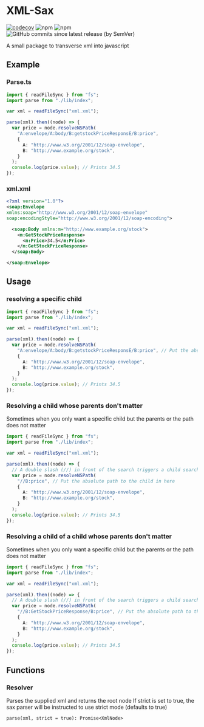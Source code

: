 # XML-Sax

[![codecov](https://codecov.io/gh/TheDome/xmljs-sax/branch/develop/graph/badge.svg?token=BIEQR9H432)](https://codecov.io/gh/TheDome/xmljs-sax)
![npm](https://img.shields.io/npm/v/saxxmlparser?color=red&label=version)
![npm](https://img.shields.io/npm/dt/saxxmlparser)
![GitHub commits since latest release (by SemVer)](https://img.shields.io/github/commits-since/thedome/xmljs-sax/latest)

A small package to transverse xml into javascript

## Example

### Parse.ts

```typescript
import { readFileSync } from "fs";
import parse from "./lib/index";

var xml = readFileSync("xml.xml");

parse(xml).then((node) => {
  var price = node.resolveNSPath(
    "A:envelope/A:body/B:getstockPriceResponsE/B:price",
    {
      A: "http://www.w3.org/2001/12/soap-envelope",
      B: "http://www.example.org/stock",
    }
  );
  console.log(price.value); // Prints 34.5
});
```

### xml.xml

```xml
<?xml version="1.0"?>
<soap:Envelope
xmlns:soap="http://www.w3.org/2001/12/soap-envelope"
soap:encodingStyle="http://www.w3.org/2001/12/soap-encoding">

  <soap:Body xmlns:m="http://www.example.org/stock">
    <m:GetStockPriceResponse>
      <m:Price>34.5</m:Price>
    </m:GetStockPriceResponse>
  </soap:Body>

</soap:Envelope>
```

## Usage

### resolving a specific child

```typescript
import { readFileSync } from "fs";
import parse from "./lib/index";

var xml = readFileSync("xml.xml");

parse(xml).then((node) => {
  var price = node.resolveNSPath(
    "A:envelope/A:body/B:getstockPriceResponsE/B:price", // Put the absolute path to the child in here
    {
      A: "http://www.w3.org/2001/12/soap-envelope",
      B: "http://www.example.org/stock",
    }
  );
  console.log(price.value); // Prints 34.5
});
```

### Resolving a child whose parents don't matter

Sometimes when you only want a specific child but the parents or the path does not matter

```typescript
import { readFileSync } from "fs";
import parse from "./lib/index";

var xml = readFileSync("xml.xml");

parse(xml).then((node) => {
  // A double slash (//) in front of the search triggers a child search
  var price = node.resolveNSPath(
    "//B:price", // Put the absolute path to the child in here
    {
      A: "http://www.w3.org/2001/12/soap-envelope",
      B: "http://www.example.org/stock",
    }
  );
  console.log(price.value); // Prints 34.5
});
```

### Resolving a child of a child whose parents don't matter

Sometimes when you only want a specific child but the parents or the path does not matter

```typescript
import { readFileSync } from "fs";
import parse from "./lib/index";

var xml = readFileSync("xml.xml");

parse(xml).then((node) => {
  // A double slash (//) in front of the search triggers a child search
  var price = node.resolveNSPath(
    "//B:GetStockPriceResponse/B:price", // Put the absolute path to the child in here
    {
      A: "http://www.w3.org/2001/12/soap-envelope",
      B: "http://www.example.org/stock",
    }
  );
  console.log(price.value); // Prints 34.5
});
```

## Functions

### Resolver

Parses the supplied xml and returns the root node
If strict is set to true, the sax parser will be instructed to use strict mode (defaults to true)

`parse(xml, strict = true): Promise<XmlNode>`
